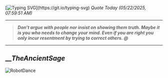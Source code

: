 [![Typing SVG](https://readme-typing-svg.herokuapp.com?font=Press+Start+2P&color=C2F784&size=35&width=900&height=100&lines=Hello+World%2C+I'm+Hung+!)](https://git.io/typing-svg) 
_Quote Today (05/22/2025, 07:59:51 AM)_
___
>**_Don’t argue with people nor insist on showing them truth. Maybe it is you who needs to change your mind. Even if you are right you only incur resentment by trying to correct others. @_**
___

## __**_TheAncientSage_**

![RobotDance](src/assets/images/robot-dancing-dribble.gif?style=center)
